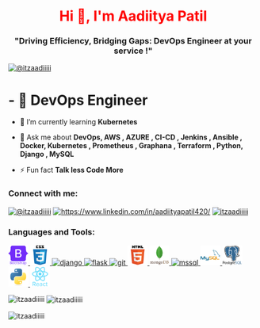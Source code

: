 <!-- [![MasterHead](https://1.bp.blogspot.com/-7A4WynwLsM...)](https://itzaadiiiii.io) -->
<h1 align="center" style="color: red;">Hi 👋, I'm Aadiitya Patil</h1>
<!-- <h3 align="center">We live and breathe software development</h3> -->
<h3 align="center">"Driving Efficiency, Bridging Gaps: DevOps Engineer at your service !"</h3
<img align="right"alt="Coding"width="400"src="https://cdn.dribbble.com/users/1162077/screenshots/3848914/programmer.gif">


<p align="left"> <a href="https://twitter.com/@itzaadiiiii" target="blank"><img src="https://img.shields.io/twitter/follow/@itzaadiiiii?logo=twitter&style=for-the-badge" alt="@itzaadiiiii" /></a> </p>

# - 🔭  **DevOps Engineer**

- 🌱 I’m currently learning **Kubernetes**

- 💬 Ask me about **DevOps, AWS , AZURE , CI-CD , Jenkins , Ansible , Docker, Kubernetes , Prometheus , Graphana , Terraform , Python, Django , MySQL**

- ⚡ Fun fact **Talk less Code More**

<h3 align="left">Connect with me:</h3>
<p align="left">
<a href="https://twitter.com/@itzaadiiiii" target="blank"><img align="center" src="https://raw.githubusercontent.com/rahuldkjain/github-profile-readme-generator/master/src/images/icons/Social/twitter.svg" alt="@itzaadiiiii" height="30" width="40" /></a>
<a href="https://www.linkedin.com/in/aadiityapatil420/" target="blank"><img align="center" src="https://raw.githubusercontent.com/rahuldkjain/github-profile-readme-generator/master/src/images/icons/Social/linked-in-alt.svg" alt="https://www.linkedin.com/in/aadiityapatil420/" height="30" width="40" /></a>
<a href="https://instagram.com/itzaadiiiii_" target="blank"><img align="center" src="https://raw.githubusercontent.com/rahuldkjain/github-profile-readme-generator/master/src/images/icons/Social/instagram.svg" alt="itzaadiiiii" height="30" width="40" /></a>
</p>

<h3 align="left">Languages and Tools:</h3>
<p align="left"> <a href="https://getbootstrap.com" target="_blank" rel="noreferrer"> <img src="https://raw.githubusercontent.com/devicons/devicon/master/icons/bootstrap/bootstrap-plain-wordmark.svg" alt="bootstrap" width="40" height="40"/> </a> <a href="https://www.w3schools.com/css/" target="_blank" rel="noreferrer"> <img src="https://raw.githubusercontent.com/devicons/devicon/master/icons/css3/css3-original-wordmark.svg" alt="css3" width="40" height="40"/> </a> <a href="https://www.djangoproject.com/" target="_blank" rel="noreferrer"> <img src="https://cdn.worldvectorlogo.com/logos/django.svg" alt="django" width="40" height="40"/> </a> <a href="https://flask.palletsprojects.com/" target="_blank" rel="noreferrer"> <img src="https://www.vectorlogo.zone/logos/pocoo_flask/pocoo_flask-icon.svg" alt="flask" width="40" height="40"/> </a> <a href="https://git-scm.com/" target="_blank" rel="noreferrer"> <img src="https://www.vectorlogo.zone/logos/git-scm/git-scm-icon.svg" alt="git" width="40" height="40"/> </a> <a href="https://www.w3.org/html/" target="_blank" rel="noreferrer"> <img src="https://raw.githubusercontent.com/devicons/devicon/master/icons/html5/html5-original-wordmark.svg" alt="html5" width="40" height="40"/> </a> <a href="https://www.mongodb.com/" target="_blank" rel="noreferrer"> <img src="https://raw.githubusercontent.com/devicons/devicon/master/icons/mongodb/mongodb-original-wordmark.svg" alt="mongodb" width="40" height="40"/> </a> <a href="https://www.microsoft.com/en-us/sql-server" target="_blank" rel="noreferrer"> <img src="https://www.svgrepo.com/show/303229/microsoft-sql-server-logo.svg" alt="mssql" width="40" height="40"/> </a> <a href="https://www.mysql.com/" target="_blank" rel="noreferrer"> <img src="https://raw.githubusercontent.com/devicons/devicon/master/icons/mysql/mysql-original-wordmark.svg" alt="mysql" width="40" height="40"/> </a> <a href="https://www.postgresql.org" target="_blank" rel="noreferrer"> <img src="https://raw.githubusercontent.com/devicons/devicon/master/icons/postgresql/postgresql-original-wordmark.svg" alt="postgresql" width="40" height="40"/> </a> <a href="https://www.python.org" target="_blank" rel="noreferrer"> <img src="https://raw.githubusercontent.com/devicons/devicon/master/icons/python/python-original.svg" alt="python" width="40" height="40"/> </a> <a href="https://reactjs.org/" target="_blank" rel="noreferrer"> <img src="https://raw.githubusercontent.com/devicons/devicon/master/icons/react/react-original-wordmark.svg" alt="react" width="40" height="40"/> </a> </p>

<p><img align="left" src="https://github-readme-stats.vercel.app/api/top-langs?username=itzaadiiiii&show_icons=true&locale=en&layout=compact" alt="itzaadiiiii" /></p>

<p>&nbsp;<img align="center" src="https://github-readme-stats.vercel.app/api?username=itzaadiiiii&show_icons=true&locale=en" alt="itzaadiiiii" /></p>

<p><img align="center" src="https://github-readme-streak-stats.herokuapp.com/?user=itzaadiiiii&" alt="itzaadiiiii" /></p>   

